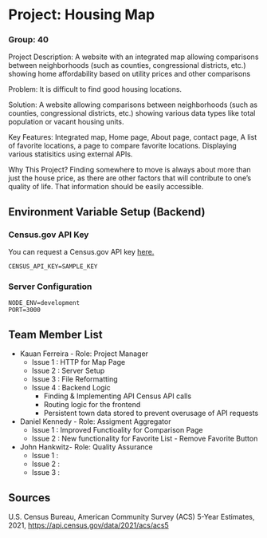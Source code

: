 # Project: Housing Map
### Group: 40 

Project Description: A website with an integrated map allowing comparisons between neighborhoods (such as counties, congressional districts, etc.) showing home affordability based on utility prices and other comparisons

Problem: It is difficult to find good housing locations.

Solution: A website allowing comparisons between neighborhoods (such as counties, congressional districts, etc.) showing various data types like total population or vacant housing units.

Key Features: Integrated map, Home page, About page, contact page, A list of favorite locations, a page to compare favorite locations. Displaying various statisitics using external APIs.

Why This Project? Finding somewhere to move is always about more than just the house price, as there are other factors that will contribute to one’s quality of life. That information should be easily accessible.

## Environment Variable Setup (Backend)

### Census.gov API Key

You can request a Census.gov API key [here.](https://api.census.gov/data/key_signup.html)

```
CENSUS_API_KEY=SAMPLE_KEY
```

### Server Configuration

```
NODE_ENV=development
PORT=3000
```

## Team Member List
  - Kauan Ferreira - Role: Project Manager
    - Issue 1 : HTTP for Map Page
    - Issue 2 : Server Setup
    - Issue 3 : File Reformatting
    - Issue 4 : Backend Logic
      - Finding & Implementing API Census API calls
      - Routing logic for the frontend
      - Persistent town data stored to prevent overusage of API requests
  - Daniel Kennedy - Role: Assigment Aggregator
    - Issue 1 : Improved Functioality for Comparison Page
    - Issue 2 : New functionality for Favorite List - Remove Favorite Button
  - John Hankwitz- Role: Quality Assurance
    - Issue 1 :
    - Issue 2 : 
    - Issue 3 : 

## Sources
U.S. Census Bureau, American Community Survey (ACS) 5-Year Estimates, 2021, https://api.census.gov/data/2021/acs/acs5

